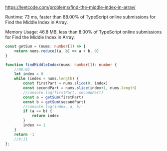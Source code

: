 https://leetcode.com/problems/find-the-middle-index-in-array/


Runtime: 73 ms, faster than 88.00% of TypeScript online submissions for Find the Middle Index in Array.

Memory Usage: 46.8 MB, less than 8.00% of TypeScript online submissions for Find the Middle Index in Array.


```typescript
const getSum = (nums: number[]) => {
    return nums.reduce((a, b) => a + b, 0)
}

function findMiddleIndex(nums: number[]): number {
    //08:02
    let index = 0
    while (index < nums.length) {
        const firstPart = nums.slice(0, index)
        const secondPart = nums.slice(index+1, nums.length)
        //console.log(firstPart, secondPart)
        const a = getSum(firstPart)
        const b = getSum(secondPart)
        //console.log(index, a, b)
        if (a == b) {
            return index
        }
        index += 1
    }
    return -1
    //8:11
};
```

